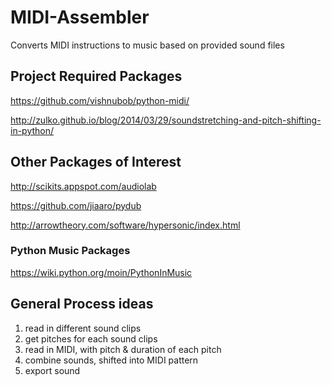 # MIDI-Assembler
Converts MIDI instructions to music based on provided sound files


## Project Required Packages
https://github.com/vishnubob/python-midi/

http://zulko.github.io/blog/2014/03/29/soundstretching-and-pitch-shifting-in-python/

## Other Packages of Interest
http://scikits.appspot.com/audiolab

https://github.com/jiaaro/pydub

http://arrowtheory.com/software/hypersonic/index.html


### Python Music Packages
https://wiki.python.org/moin/PythonInMusic

## General Process ideas
1. read in different sound clips
2. get pitches for each sound clips
3. read in MIDI, with pitch & duration of each pitch
4. combine sounds, shifted into MIDI pattern
5. export sound


